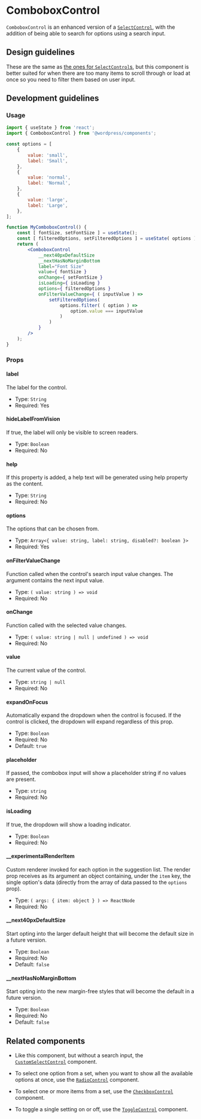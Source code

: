 # ComboboxControl

`ComboboxControl` is an enhanced version of a [`SelectControl`](/packages/components/src/select-control/README.md), with the addition of being able to search for options using a search input.

## Design guidelines

These are the same as [the ones for `SelectControl`s](/packages/components/src/select-control/README.md#design-guidelines), but this component is better suited for when there are too many items to scroll through or load at once so you need to filter them based on user input.

## Development guidelines

### Usage

```jsx
import { useState } from 'react';
import { ComboboxControl } from '@wordpress/components';

const options = [
	{
		value: 'small',
		label: 'Small',
	},
	{
		value: 'normal',
		label: 'Normal',
	},
	{
		value: 'large',
		label: 'Large',
	},
];

function MyComboboxControl() {
	const [ fontSize, setFontSize ] = useState();
	const [ filteredOptions, setFilteredOptions ] = useState( options );
	return (
		<ComboboxControl
			__next40pxDefaultSize
			__nextHasNoMarginBottom
			label="Font Size"
			value={ fontSize }
			onChange={ setFontSize }
			isLoading={ isLoading }
			options={ filteredOptions }
			onFilterValueChange={ ( inputValue ) =>
				setFilteredOptions(
					options.filter( ( option ) =>
						option.value === inputValue
					)
				)
			}
		/>
	);
}
```

### Props

#### label

The label for the control.

-   Type: `String`
-   Required: Yes

#### hideLabelFromVision

If true, the label will only be visible to screen readers.

-   Type: `Boolean`
-   Required: No

#### help

If this property is added, a help text will be generated using help property as the content.

-   Type: `String`
-   Required: No

#### options

The options that can be chosen from.

-   Type: `Array<{ value: string, label: string, disabled?: boolean }>`
-   Required: Yes

#### onFilterValueChange

Function called when the control's search input value changes. The argument contains the next input value.

-   Type: `( value: string ) => void`
-   Required: No

#### onChange

Function called with the selected value changes.

-   Type: `( value: string | null | undefined ) => void`
-   Required: No

#### value

The current value of the control.

-   Type: `string | null`
-   Required: No

#### expandOnFocus

Automatically expand the dropdown when the control is focused.
If the control is clicked, the dropdown will expand regardless of this prop.

-   Type: `Boolean`
-   Required: No
-   Default: `true`

#### placeholder

If passed, the combobox input will show a placeholder string if no values are present.

-   Type: `string`
-   Required: No

#### isLoading

If true, the dropdown will show a loading indicator.

-   Type: `Boolean`
-   Required: No

#### __experimentalRenderItem

Custom renderer invoked for each option in the suggestion list. The render prop receives as its argument an object containing, under the `item` key, the single option's data (directly from the array of data passed to the `options` prop).

-   Type: `( args: { item: object } ) => ReactNode`
-   Required: No

#### __next40pxDefaultSize

Start opting into the larger default height that will become the default size in a future version.

- Type: `Boolean`
- Required: No
- Default: `false`

#### __nextHasNoMarginBottom

Start opting into the new margin-free styles that will become the default in a future version.

-   Type: `Boolean`
-   Required: No
-   Default: `false`

## Related components

-   Like this component, but without a search input, the [`CustomSelectControl`](https://developer.wordpress.org/block-editor/reference-guides/components/custom-select-control/) component.

-   To select one option from a set, when you want to show all the available options at once, use the [`RadioControl`](https://developer.wordpress.org/block-editor/reference-guides/components/radio-control/) component.
-   To select one or more items from a set, use the [`CheckboxControl`](https://developer.wordpress.org/block-editor/reference-guides/components/checkbox-control/) component.
-   To toggle a single setting on or off, use the [`ToggleControl`](https://developer.wordpress.org/block-editor/reference-guides/components/toggle-control/) component.
